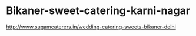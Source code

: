 # Bikaner-sweet-catering-karni-nagar
http://www.sugamcaterers.in/wedding-catering-sweets-bikaner-delhi
